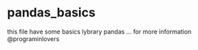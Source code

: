 # pandas_basics

this file have some basics lybrary pandas ...
for more information @programinlovers
